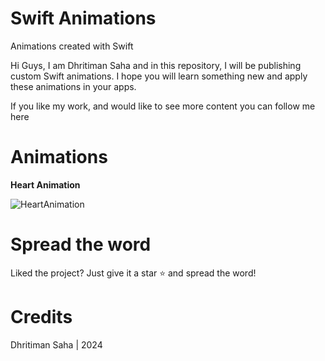 # Swift Animations

Animations created with Swift

Hi Guys, 
I am Dhritiman Saha and in this repository, I will be publishing custom Swift animations. I hope you will learn something new and apply these animations in your apps.

If you like my work, and would like to see more content you can follow me here

# Animations
**Heart Animation**

![HeartAnimation](https://github.com/user-attachments/assets/c80c280b-598d-453c-ad85-622f0bef8beb)


# Spread the word
Liked the project? Just give it a star ⭐️ and spread the word!

# Credits
Dhritiman Saha | 2024
